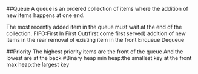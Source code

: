 ##Queue
 A queue is an ordered collection of items where the addition of new items happens at one end.
 
 The most recently added item in the queue must wait at the end of the collection.
 FIFO:First In First Out(first come first served)
 addition of new items in the rear
 removal of existing item in the front
 Enqueue
 Dequeue
 
 ##Priority
 The highest priority items are the front of the queue
 And the lowest are at the back
 #Binary heap
 min heap:the smallest key at the front
 max heap:the largest key 
 
 